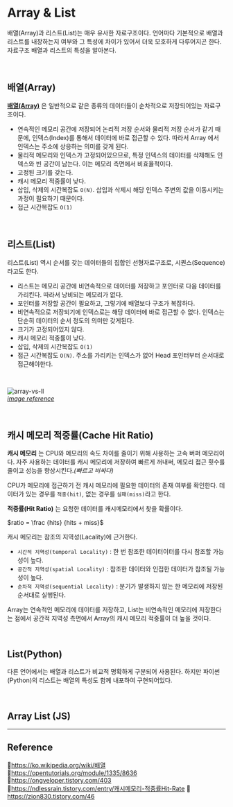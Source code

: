 # Array & List

배열(Array)과 리스트(List)는 매우 유사한 자료구조이다. 언어마다 기본적으로 배열과 리스트를 내장하는지 여부와 그 특성에 차이가 있어서 더욱 모호하게 다루어지곤 한다. 자료구조 배열과 리스트의 특성을 알아본다.

<br/>

## 배열(Array)

[**배열(Array)**](https://github.com/da-in/tech-interview-study/blob/main/Data%20Structure/Array.md) 은 일반적으로 같은 종류의 데이터들이 순차적으로 저장되어있는 자료구조이다.

- 연속적인 메모리 공간에 저장되어 논리적 저장 순서와 물리적 저장 순서가 같기 때문에, 인덱스(Index)를 통해서 데이터에 바로 접근할 수 있다. 따라서 Array 에서 인덱스는 주소에 상응하는 의미를 갖게 된다.
- 물리적 메모리와 인덱스가 고정되어있으므로, 특정 인덱스의 데이터를 삭제해도 인덱스와 빈 공간이 남는다. 이는 메모리 측면에서 비효율적이다.
- 고정된 크기를 갖는다.
- 캐시 메모리 적중률이 낮다.
- 삽입, 삭제의 시간복잡도 `O(N)`. 삽입과 삭제시 해당 인덱스 주변의 값을 이동시키는 과정이 필요하기 때문이다.
- 접근 시간복잡도 `O(1)`

<br/>

## 리스트(List)

리스트(List) 역시 순서를 갖는 데이터들의 집합인 선형자료구조로, 시퀀스(Sequence)라고도 한다.

- 리스트는 메모리 공간에 비연속적으로 데이터를 저장하고 포인터로 다음 데이터를 가리킨다. 따라서 낭비되는 메모리가 없다.
- 포인터를 저장할 공간이 필요하고, 그렇기에 배열보다 구조가 복잡하다.
- 비연속적으로 저장되기에 인덱스로는 해당 데이터에 바로 접근할 수 없다. 인덱스는 단순히 데이터의 순서 정도의 의미만 갖게된다.
- 크기가 고정되어있지 않다.
- 캐시 메모리 적중률이 낮다.
- 삽입, 삭제의 시간복잡도 `O(1)`
- 접근 시간복잡도 `O(N)`. 주소를 가리키는 인덱스가 없어 Head 포인터부터 순서대로 접근해야한다.

<br/>

![array-vs-ll](https://user-images.githubusercontent.com/66757141/212114948-d0b2142b-b4d9-4e3e-82e9-913bbdc0ff24.png)<br/>
_[image reference](https://www.interviewbit.com/courses/programming/linked-lists/arrays-vs-linked-lists/)_

<br/>

## 캐시 메모리 적중률(Cache Hit Ratio)

**캐시 메모리** 는 CPU와 메모리의 속도 차이를 줄이기 위해 사용하는 고속 버퍼 메모리이다. 자주 사용하는 데이터를 캐시 메모리에 저장하여 빠르게 꺼내써, 메모리 접근 횟수를 줄이고 성능을 향상시킨다._(빠르고 비싸다)_

CPU가 메모리에 접근하기 전 캐시 메모리에 필요한 데이터의 존재 여부를 확인한다. 데이터가 있는 경우를 `적중(hit)`, 없는 경우를 `실패(miss)`라고 한다.

**적중률(Hit Ratio)** 는 요청한 데이터를 캐시메모리에서 찾을 확률이다.

$ratio = \frac {hits} {hits + miss}$

캐시 메모리는 참조의 지역성(Lacality)에 근거한다.

- `시간적 지역성(temporal Locality)` : 한 번 참조한 데이터이터를 다시 참조할 가능성이 높다.
- `공간적 지역성(spatial Locality)` : 참조한 데이터와 인접한 데이터가 참조될 가능성이 높다.
- `순차적 지역성(sequential Locality)` : 분기가 발생하지 않는 한 메모리에 저장된 순서대로 실행된다.

Array는 연속적인 메모리에 데이터를 저장하고, List는 비연속적인 메모리에 저장한다는 점에서 공간적 지역성 측면에서 Array의 캐시 메모리 적중률이 더 높을 것이다.

<br/>

## List(Python)

다른 언어에서는 배열과 리스트가 비교적 명확하게 구분되어 사용된다. 하지만 파이썬(Python)의 리스트는 배열의 특성도 함께 내포하여 구현되어있다.

<br/>

## Array List (JS)

---

## Reference

📄https://ko.wikipedia.org/wiki/배열  
📄https://opentutorials.org/module/1335/8636  
📄https://ongveloper.tistory.com/403  
📄https://ndlessrain.tistory.com/entry/캐시메모리-적중률Hit-Rate
📄https://zion830.tistory.com/46
